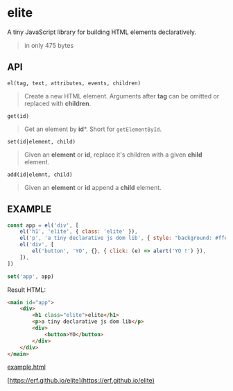 # elite

A tiny JavaScript library for building HTML elements declaratively.

> in only 475 bytes

## API

`el(tag, text, attributes, events, children)`

> Create a new HTML element. Arguments after **tag** can be omitted or replaced with **children**. 

`get(id)`

> Get an element by **id***. Short for `getElementById`.

`set(id|element, child)`

> Given an **element** or **id**, replace it's children with a given **child** element. 

`add(id|elemnt, child)`

> Given an **element** or **id** append a **child** element.

## EXAMPLE

```Javascript
const app = el('div', [
    el('h1', 'elite', { class: 'elite' }),
    el('p', 'a tiny declarative js dom lib', { style: "background: #ffe088; padding: 8pt;" }),
    el('div', [
        el('button', 'YO', {}, { click: (e) => alert('YO !') }),
    ]),
])

set('app', app)

```

Result HTML:

```HTML
<main id="app">
    <div>
        <h1 class="elite">elite</h1>
        <p>a tiny declarative js dom lib</p>
        <div>
            <button>YO</button>
        </div>
    </div>
</main>
```

[example.html](example.html)

[https://erf.github.io/elite](https://erf.github.io/elite)

